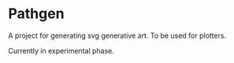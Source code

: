 # Pathgen

A project for generating svg generative art. To be used for plotters.

Currently in experimental phase.